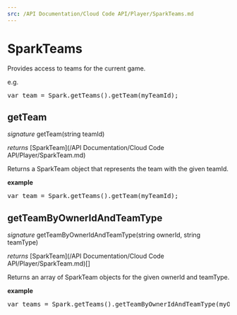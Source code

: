 ```yaml
---
src: /API Documentation/Cloud Code API/Player/SparkTeams.md
---
```


# SparkTeams

Provides access to teams for the current game.

e.g.

<pre rel="highlighter" code-brush="js" contenteditable="false">var team = Spark.getTeams().getTeam(myTeamId);</pre>



## getTeam

_signature_ getTeam(string teamId)</p>

_returns_ [SparkTeam](/API Documentation/Cloud Code API/Player/SparkTeam.md)</p>

Returns a SparkTeam object that represents the team with the given teamId.

<b>example</b>

<pre rel="highlighter" code-brush="js" contenteditable="false">var team = Spark.getTeams().getTeam(myTeamId);</pre>


## getTeamByOwnerIdAndTeamType

_signature_ getTeamByOwnerIdAndTeamType(string ownerId, string teamType)</p>

_returns_ [SparkTeam](/API Documentation/Cloud Code API/Player/SparkTeam.md)[]</p>

Returns an array of SparkTeam objects for the given ownerId and teamType.

<b>example</b>

<pre rel="highlighter" code-brush="js" contenteditable="false">var teams = Spark.getTeams().getTeamByOwnerIdAndTeamType(myOwnerId, myTeamType);</pre>


